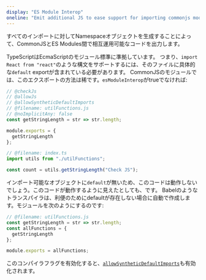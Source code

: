 ```yaml
---
display: "ES Module Interop"
oneline: "Emit additional JS to ease support for importing commonjs modules"
---
```


すべてのインポートに対してNamespaceオブジェクトを生成することによって、CommonJSとES Modules間で相互運用可能なコードを出力します。

TypeScriptはEcmaScriptのモジュール標準に準拠しています。
つまり、`import React from "react"`のような構文をサポートするには、そのファイルに具体的な`default` exportが含まれている必要があります。
CommonJSのモジュールでは、このエクスポートの方法は稀です。`esModuleInterop`がtrueでなければ:

```ts twoslash
// @checkJs
// @allowJs
// @allowSyntheticDefaultImports
// @filename: utilFunctions.js
// @noImplicitAny: false
const getStringLength = str => str.length;

module.exports = {
  getStringLength
};

// @filename: index.ts
import utils from "./utilFunctions";

const count = utils.getStringLength("Check JS");
```

インポート可能なオブジェクトに`default`が無いため、このコードは動作しないでしょう。このコードが動作するように見えたとしても、です。
Babelのようなトランスパイラは、利便のためにdefaultが存在しない場合に自動で作成します。モジュールを次のようにするのです:

```js
// @filename: utilFunctions.js
const getStringLength = str => str.length;
const allFunctions = {
  getStringLength
};

module.exports = allFunctions;
```

このコンパイラフラグを有効化すると、[`allowSyntheticDefaultImports`](#allowSyntheticDefaultImports)も有効化されます。
